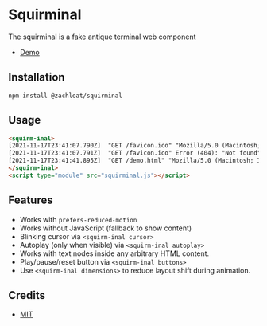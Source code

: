 # Squirminal

The squirminal is a fake antique terminal web component

* [Demo](https://squirminal.zachleat.dev/)

## Installation

```
npm install @zachleat/squirminal
```

## Usage

```html
<squirm-inal>
[2021-11-17T23:41:07.790Z]  "GET /favicon.ico" "Mozilla/5.0 (Macintosh; Intel Mac OS X 10_15_7) AppleWebKit/537.36 (KHTML, like Gecko) Chrome/95.0.4638.69 Safari/537.36"
[2021-11-17T23:41:07.791Z]  "GET /favicon.ico" Error (404): "Not found"
[2021-11-17T23:41:41.895Z]  "GET /demo.html" "Mozilla/5.0 (Macintosh; Intel Mac OS X 10.15; rv:94.0) Gecko/20100101 Firefox/94.0"
</squirm-inal>
<script type="module" src="squirminal.js"></script>
```

## Features

* Works with `prefers-reduced-motion`
* Works without JavaScript (fallback to show content)
* Blinking cursor via `<squirm-inal cursor>`
* Autoplay (only when visible) via `<squirm-inal autoplay>`
* Works with text nodes inside any arbitrary HTML content.
* Play/pause/reset button via `<squirm-inal buttons>`
* Use `<squirm-inal dimensions>` to reduce layout shift during animation.

## Credits

* [MIT](./LICENSE)

